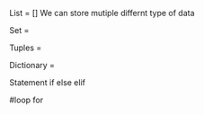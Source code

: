 List = [] We can store mutiple differnt type of data


Set = 

Tuples =

Dictionary = 


Statement
if
else
elif

#loop
for
